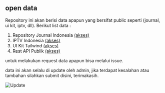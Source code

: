 ## open data

Repository ini akan berisi data apapun yang bersifat public seperti (journal, ui
kit, iptv, dll). Berikut list data :

1. Repository Journal Indonesia [(akses)](https://github.com/fajriyan/open-data/blob/main/journal-idn.md)
2. IPTV Indonesia [(akses)](https://github.com/fajriyan/open-data/blob/main/iptv-indonesia.m3u)
3. UI Kit Tailwind [(akses)](https://github.com/fajriyan/open-data/blob/main/ui-kit.md)
4. Rest API Publik [(akses)](https://github.com/fajriyan/open-data/blob/main/public-api.md)

untuk melakukan request data apapun bisa melalui issue.

data ini akan selalu di update oleh admin, jika terdapat kesalahan atau tambahan
silahkan submit disini, terimakasih.

![Update](https://img.shields.io/github/last-commit/fajriyan/open-repository?label=last%20update)
